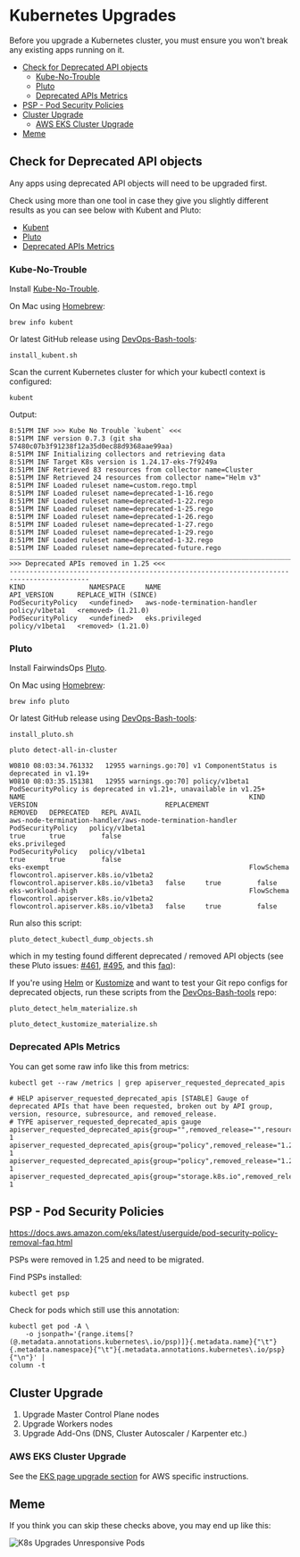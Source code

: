 # Kubernetes Upgrades

Before you upgrade a Kubernetes cluster, you must ensure you won't break any existing apps running on it.

<!-- INDEX_START -->

- [Check for Deprecated API objects](#check-for-deprecated-api-objects)
  - [Kube-No-Trouble](#kube-no-trouble)
  - [Pluto](#pluto)
  - [Deprecated APIs Metrics](#deprecated-apis-metrics)
- [PSP - Pod Security Policies](#psp---pod-security-policies)
- [Cluster Upgrade](#cluster-upgrade)
  - [AWS EKS Cluster Upgrade](#aws-eks-cluster-upgrade)
- [Meme](#meme)

<!-- INDEX_END -->

## Check for Deprecated API objects

Any apps using deprecated API objects will need to be upgraded first.

Check using more than one tool in case they give you slightly different results
as you can see below with Kubent and Pluto:

- [Kubent](#kube-no-trouble)
- [Pluto](#pluto)
- [Deprecated APIs Metrics](#deprecated-apis-metrics)

### Kube-No-Trouble

Install [Kube-No-Trouble](https://github.com/doitintl/kube-no-trouble).

On Mac using [Homebrew](brew.md):

```shell
brew info kubent
```

Or latest GitHub release using [DevOps-Bash-tools](devops-bash-tools.md):

```shell
install_kubent.sh
```

Scan the current Kubernetes cluster for which your kubectl context is configured:

```shell
kubent
```

Output:

```text
8:51PM INF >>> Kube No Trouble `kubent` <<<
8:51PM INF version 0.7.3 (git sha 57480c07b3f91238f12a35d0ec88d9368aae99aa)
8:51PM INF Initializing collectors and retrieving data
8:51PM INF Target K8s version is 1.24.17-eks-7f9249a
8:51PM INF Retrieved 83 resources from collector name=Cluster
8:51PM INF Retrieved 24 resources from collector name="Helm v3"
8:51PM INF Loaded ruleset name=custom.rego.tmpl
8:51PM INF Loaded ruleset name=deprecated-1-16.rego
8:51PM INF Loaded ruleset name=deprecated-1-22.rego
8:51PM INF Loaded ruleset name=deprecated-1-25.rego
8:51PM INF Loaded ruleset name=deprecated-1-26.rego
8:51PM INF Loaded ruleset name=deprecated-1-27.rego
8:51PM INF Loaded ruleset name=deprecated-1-29.rego
8:51PM INF Loaded ruleset name=deprecated-1-32.rego
8:51PM INF Loaded ruleset name=deprecated-future.rego
__________________________________________________________________________________________
>>> Deprecated APIs removed in 1.25 <<<
------------------------------------------------------------------------------------------
KIND                NAMESPACE     NAME                           API_VERSION      REPLACE_WITH (SINCE)
PodSecurityPolicy   <undefined>   aws-node-termination-handler   policy/v1beta1   <removed> (1.21.0)
PodSecurityPolicy   <undefined>   eks.privileged                 policy/v1beta1   <removed> (1.21.0)
```

### Pluto

Install FairwindsOps [Pluto](https://pluto.docs.fairwinds.com/).

On Mac using [Homebrew](brew.md):

```shell
brew info pluto
```

Or latest GitHub release using [DevOps-Bash-tools](devops-bash-tools.md):

```shell
install_pluto.sh
```

```shell
pluto detect-all-in-cluster
```

```text
W0810 08:03:34.761332   12955 warnings.go:70] v1 ComponentStatus is deprecated in v1.19+
W0810 08:03:35.151381   12955 warnings.go:70] policy/v1beta1 PodSecurityPolicy is deprecated in v1.21+, unavailable in v1.25+
NAME                                                        KIND                VERSION                                REPLACEMENT                            REMOVED   DEPRECATED   REPL AVAIL
aws-node-termination-handler/aws-node-termination-handler   PodSecurityPolicy   policy/v1beta1                                                                true      true         false
eks.privileged                                              PodSecurityPolicy   policy/v1beta1                                                                true      true         false
eks-exempt                                                  FlowSchema          flowcontrol.apiserver.k8s.io/v1beta2   flowcontrol.apiserver.k8s.io/v1beta3   false     true         false
eks-workload-high                                           FlowSchema          flowcontrol.apiserver.k8s.io/v1beta2   flowcontrol.apiserver.k8s.io/v1beta3   false     true         false
```

Run also this script:

```shell
pluto_detect_kubectl_dump_objects.sh
```

which in my testing found different deprecated / removed API objects (see these Pluto issues:
[#461](https://github.com/FairwindsOps/pluto/issues/461),
[#495](https://github.com/FairwindsOps/pluto/issues/495),
and this [faq](https://pluto.docs.fairwinds.com/faq/#frequently-asked-questions)):

If you're using [Helm](helm.md) or [Kustomize](kustomize.md) and want to test your Git repo configs for deprecated
objects, run these scripts from the [DevOps-Bash-tools](devops-bash-tools.md) repo:

```shell
pluto_detect_helm_materialize.sh
```

```shell
pluto_detect_kustomize_materialize.sh
```

### Deprecated APIs Metrics

You can get some raw info like this from metrics:

```shell
kubectl get --raw /metrics | grep apiserver_requested_deprecated_apis
```

```text
# HELP apiserver_requested_deprecated_apis [STABLE] Gauge of deprecated APIs that have been requested, broken out by API group, version, resource, subresource, and removed_release.
# TYPE apiserver_requested_deprecated_apis gauge
apiserver_requested_deprecated_apis{group="",removed_release="",resource="componentstatuses",subresource="",version="v1"} 1
apiserver_requested_deprecated_apis{group="policy",removed_release="1.25",resource="poddisruptionbudgets",subresource="",version="v1beta1"} 1
apiserver_requested_deprecated_apis{group="policy",removed_release="1.25",resource="podsecuritypolicies",subresource="",version="v1beta1"} 1
apiserver_requested_deprecated_apis{group="storage.k8s.io",removed_release="1.27",resource="csistoragecapacities",subresource="",version="v1beta1"} 1
```

## PSP - Pod Security Policies

<https://docs.aws.amazon.com/eks/latest/userguide/pod-security-policy-removal-faq.html>

PSPs were removed in 1.25 and need to be migrated.

Find PSPs installed:

```shell
kubectl get psp
```

Check for pods which still use this annotation:

```shell
kubectl get pod -A \
    -o jsonpath='{range.items[?(@.metadata.annotations.kubernetes\.io/psp)]}{.metadata.name}{"\t"}{.metadata.namespace}{"\t"}{.metadata.annotations.kubernetes\.io/psp}{"\n"}' |
column -t
```

## Cluster Upgrade

1. Upgrade Master Control Plane nodes
1. Upgrade Workers nodes
1. Upgrade Add-Ons (DNS, Cluster Autoscaler / Karpenter etc.)

### AWS EKS Cluster Upgrade

See the [EKS page upgrade section](eks.md#eks-cluster-upgrade) for AWS specific instructions.

## Meme

If you think you can skip these checks above, you may end up like this:

![K8s Upgrades Unresponsive Pods](images/k8s_upgrade_completed_78_pods_unresponsive.jpeg)
